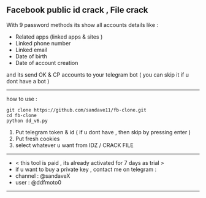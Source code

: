 
## Facebook public id crack , File crack 
With 9 password methods
its show all accounts details like : 
- Related apps (linked apps & sites )
- Linked phone number
- Linked email
- Date of birth
- Date of account creation
  
 and its send OK & CP accounts to your telegram bot ( you can skip it if u dont have a bot )
  ________
  how to use :
  

```
git clone https://github.com/sandave11/fb-clone.git
cd fb-clone
python dd_v6.py
```
1. Put telegram token & id ( if u dont have , then skip by pressing enter )
2. Put fresh cookies
3. select whatever u want from IDZ / CRACK FILE


________
* < this tool is paid , its already activated for 7 days as trial >
* if u want to buy a private key , contact me on telegram : 
* channel : @sandaveX
* user : @ddfmoto0
________
